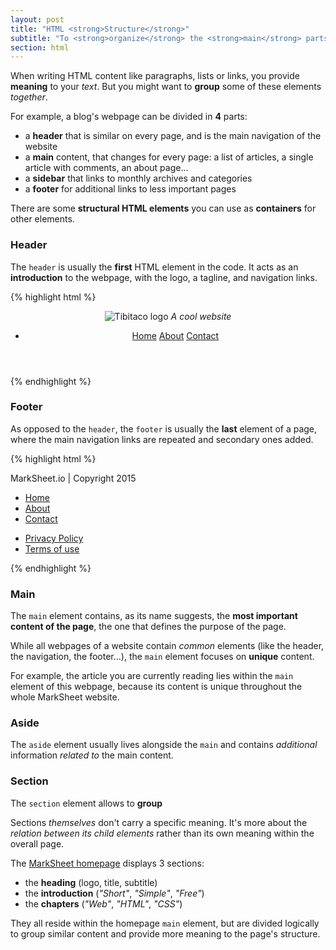 ```yaml
---
layout: post
title: "HTML <strong>Structure</strong>"
subtitle: "To <strong>organize</strong> the <strong>main</strong> parts of your webpage"
section: html
---
```


When writing HTML content like paragraphs, lists or links, you provide **meaning** to your _text_. But you might want to **group** some of these elements _together_.

For example, a blog's webpage can be divided in  **4** parts:

* a **header** that is similar on every page, and is the main navigation of the website
* a **main** content, that changes for every page: a list of articles, a single article with comments, an about page...
* a **sidebar** that links to monthly archives and categories
* a **footer** for additional links to less important pages

There are some **structural HTML elements** you can use as **containers** for other elements.

### Header

The `header` is usually the **first** HTML element in the code. It acts as an **introduction** to the webpage, with the logo, a tagline, and navigation links.

{% highlight html %}
<header>
  <p>
    <a>
      <img src="my-logo.jpg" alt="Tibitaco logo">
    </a>
    <em>A cool website</em>
  </p>
  <ul>
    <li>
      <a href="home.html">Home</a>
      <a href="about.html">About</a>
      <a href="contact.html">Contact</a>
    </li>
  </ul>
</header>
{% endhighlight %}

### Footer

As opposed to the `header`, the `footer` is usually the **last** element of a page, where the main navigation links are repeated and secondary ones added.

{% highlight html %}
<footer>
  <p>MarkSheet.io | Copyright 2015</p>
  <ul>
    <li>
      <a href="home.html">Home</a>
    </li>
    <li>
      <a href="about.html">About</a>
    </li>
    <li>
      <a href="contact.html">Contact</a>
    </li>
  </ul>
  <ul>
    <li>
      <a href="privacy-policy.html">Privacy Policy</a>
    </li>
    <li>
      <a href="terms-of-use.html">Terms of use</a>
    </li>
  </ul>
</footer>
{% endhighlight %}

### Main

The `main` element contains, as its name suggests, the **most important content of the page**, the one that defines the purpose of the page.

While all webpages of a website contain _common_ elements (like the header, the navigation, the footer...), the `main` element focuses on **unique** content.

For example, the article you are currently reading lies within the `main` element of this webpage, because its content is unique throughout the whole MarkSheet website.

### Aside

The `aside` element usually lives alongside the `main` and contains _additional_ information _related to_ the main content.

### Section

The `section` element allows to **group**

Sections _themselves_ don't carry a specific meaning. It's more about the _relation between its child elements_ rather than its own meaning within the overall page.

The [MarkSheet homepage](http://marksheet.io) displays 3 sections:

* the **heading** (logo, title, subtitle)
* the **introduction** (_"Short"_, _"Simple"_, _"Free"_)
* the **chapters** (_"Web"_, _"HTML"_, _"CSS"_)

They all reside within the homepage `main` element, but are divided logically to group similar content and provide more meaning to the page's structure.



